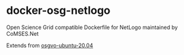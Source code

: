 # docker-osg-netlogo

Open Science Grid compatible Dockerfile for NetLogo maintained by CoMSES.Net

Extends from [osgvo-ubuntu-20.04](https://github.com/opensciencegrid/osgvo-ubuntu-20.04)
